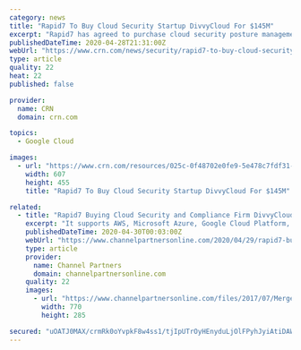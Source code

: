 ```yaml
---
category: news
title: "Rapid7 To Buy Cloud Security Startup DivvyCloud For $145M"
excerpt: "Rapid7 has agreed to purchase cloud security posture management startup DivvyCloud for $145 million to help organizations bring their security and DevOps teams together."
publishedDateTime: 2020-04-28T21:31:00Z
webUrl: "https://www.crn.com/news/security/rapid7-to-buy-cloud-security-startup-divvycloud-for-145m"
type: article
quality: 22
heat: 22
published: false

provider:
  name: CRN
  domain: crn.com

topics:
  - Google Cloud

images:
  - url: "https://www.crn.com/resources/025c-0f48702e0fe9-5e478c7fdf31-1000/rapid7-logo.jpg"
    width: 607
    height: 455
    title: "Rapid7 To Buy Cloud Security Startup DivvyCloud For $145M"

related:
  - title: "Rapid7 Buying Cloud Security and Compliance Firm DivvyCloud"
    excerpt: "It supports AWS, Microsoft Azure, Google Cloud Platform, Alibaba Cloud and Kubernetes. DivvyCloud protects cloud and container environments from misconfiguration, policy violations, external and internal threats, and identity and access management challenges."
    publishedDateTime: 2020-04-30T00:03:00Z
    webUrl: "https://www.channelpartnersonline.com/2020/04/29/rapid7-buying-cloud-security-and-compliance-firm-divvycloud/"
    type: article
    provider:
      name: Channel Partners
      domain: channelpartnersonline.com
    quality: 22
    images:
      - url: "https://www.channelpartnersonline.com/files/2017/07/Merger-770x285.jpg"
        width: 770
        height: 285

secured: "uOATJ0MAX/crmRk0oYvpkF8w4ss1/tjIpUTrOyHEnyduLjOlFPyhJyiAtiDAWbjgAWpkdoAuWYxXH7tF29n4NjFgOt6eoLLApn5/E4IqTbS0CZW6hjv0mzO7NJZuBxfwsK43F8bYYLSn7TAi1o+lVQXx9f/hm+kyFBH8BzEz502CBZC/YVWQPKK6osm2Rkpk21uWl5z0ge2DymYXPcLjD7K1AV1+IYQZ8YQXKqxU13ppxnbmB+6usBdsD8HKtmzH1Q+fD4cFnkt9PsqZN6nUCxgEdMidHX57U/HeWOQVLw+SlJcGYsaw8ZzdXorJX+xv;D7S+vZ9iEBrjxxVMTDm3ug=="
---
```


